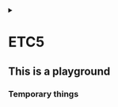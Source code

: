 <link rel="stylesheet" type="text/css" href="/css/header.css">
<link rel="stylesheet" type="text/css" href="/css/bootstrap/5.3.0-alpha1/bootstrap.css">
<div class="sticky-top bg-white pt-1 pb-2" id="header-div-max"></div>
<details id="display-none"><summary></summary>
  <script src="/js/header.js" defer="defer"></script>
  <script src="/js/table/numbering.js" defer="defer"></script>
  <script src="/js/bootstrap/5.3.0-alpha1/bootstrap.bundle.js" defer="defer"></script>
</details>

# ETC5

## This is a playground

### Temporary things

<!--
route resource

```
apiVersion: route.openshift.io/v1
kind: Route
metadata:
  name: ${resource name}
  creationTimestamp: null
spec:
  host: ${host name}
  port:
    targetPort: https
  tls:
    certificate: "-----BEGIN CERTIFICATE-----\r\n********\r\n-----END CERTIFICATE-----\r\n
      -----BEGIN CERTIFICATE-----\r\n********\r\n-----END CERTIFICATE-----"
    desticationCACertificate: "-----BEGIN CERTIFICATE-----\r\n********\r\n-----END CERTIFICATE-----\r\n
      -----BEGIN CERTIFICATE-----\r\n********\r\n-----END CERTIFICATE-----"
    key: |-
      -----BEGIN RSA PRIVATE KEY-----
      *****
      -----END RSA PRIVATE KEY-----
    termination: reencrypt
  to:
    kind: Service
    name: istio-ingressgateway
    weight: null
status: {}
```
-->

<!--
http virtual service

```
apiVersion: networking.istio.io/v1beta1
kind: VirtualService
metadata:
  name: ${resource name}
  namespace: ${k8s namespace}
spec:
  gateways:
  - istio-system/${gateway name}
  hosts:
  - ${host name}
  http:
  - match:
      - uri:
          prefix: /context1
    route:
      - destination:
          host: ${pod1 name}
          port:
            number: ${pod1 service port}
  - match:
      - uri:
          prefix: /context2
    route:
      - destination:
          host: ${pod2 name}
          port:
            number: ${pod2 service port} 
```
-->

<!--
tcp virtual service

```
apiVersion: networking.istio.io/v1beta1
kind: VirtualService
metadata:
  name: ${resource name}
  namespace: ${k8s namespace}
spec:
  hosts:
  - ${pod service dns}
  tcp:
  - match:
    - port: ${internal service port}
    route:
    - destination:
        host: ${pod1 name}
        port:
          number: ${pod1 service port}
  - match:
    - port: ${internal service port}
    route:
    - destination:
        host: ${pod2 name}
        port:
          number: ${pod2 service port}    
```
-->

<!--
configmap

```
apiVersion: v1
kind: ConfigMap
metadata:
  name: ${resource name}
  namespace: ${k8s namespace}
data:
  ${ENV_VAR_NAME1}: '${value1}'
  ${ENV_VAR_NAME2}: '${value2}'
```
-->

<!--
secret

```
apiVersion: v1
kind: Secret
metadata:
  name: ${resource name}
  namespace: ${k8s namespace}
data:
  ${secret name}: '${base64 encoded value}'
  ${secret name}: '${base64 encoded value}'
type: Opaque
```
-->

<!--
grafana query regex

기본 문자: 일반 문자는 해당 문자
.: 어떤 단일 문자
^: 문자열의 시작
$: 문자열의 끝
*: 앞의 요소가 0회 이상 반복
+: 앞의 요소가 1회 이상 반복
?: 앞의 요소가 0 또는 1회 등장
{n}: 앞의 요소가 정확히 n 번 반복
{n,}: 앞의 요소가 n번 이상 반복
{n.m}: 앞의 요소가 n번 이상, m번 이하 반복
[abc]: 괄호 안의 어떤 문자와도 일치
[^abc]: 괄호 안의 어떤 문자와도 일치하지 않음
|: 두 패턴 중 하나와 일치
(abc): 괄호 안의 패턴과 일치
\: 특수 문자 사용시

=: 문자열 일치
=~: 정규표현식 일치
!=: 문자열 일치하지 않음
!~: 정규표현식 불일치

- sum : calculate sum over dimensions
- min : select minimum over dimensions
- max : select maximum over dimensions
- avg : calculate the average over dimensions
- stddev : calculate population standard deviation over dimensions
- stdvar : calculate population standard variance over dimensions
- count : count number of elements in the vector
- count_values : count number of elements with the same value
- bottomk : smallest k elements by sample value
- topk : largest k elements by sample value
- quantile : calculate φ-quantile (0 ≤ φ ≤ 1) over dimensions

- without : label1, label2 를 빼고 추출
sum without (label1, label2) (field{label3="label3 value"})
- by : label1, label2 기준으로 추출
sum by (label1, label2) (field{label3="label3 value"})

- on : 
- ignoring : 


-->

<!--
yaml structure yaml 구조

기본 구조
1. 스칼라(scalars): 단일 데이터 값
2. 리스트(lists): 일련의 순차적인 아이템을 배열 형태로 표현
3. 딕셔너리(dictionaries): 키-값 쌍으로 구성된 구조

1. 스칼라

```
string: "hello"
integer: 25
float: 3.14
boolean: true
```

2. 리스트
- 를 기반으로 구성
```
fruits:
  - Apple
  - Banana
  - Cherry
```

3. 딕셔너리
key 다음에 : 으로 구분
```
person:
  name: John
  age: 25
  city: Seoul
```

4. 리스트 & 딕셔너리 중첩

```
employees:
  - name: John
    job: Developer
    skills:
      - Python
      - JavaScript
  - name: Jane
    job: Designer
    skills:
      - Illustrator
      - Photoshop
```

5. 주석

# 을 이용함

6. 고급

```
& = anchors and alias
| = Literal blocks
> = folded blocks
```
-->

<!--
from 또는 to 로 시작하여 첫번째 _ 와 두번째 _ 사이에 있는 값 추출하는 정규표현식 regex
/^(?!_)from[^_]*_([^_]*)_.*|^(?!_)to[^_]*_([^_]*)_.*/

from 로 시작하여 첫번째 _ 와 세번째 _ 사이에 있는 값 추출하는 정규표현식 regex
/^from_[^_]*_([^_]*_[^_]*)/
-->